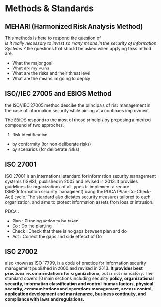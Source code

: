 # Methods & Standards
## MEHARI (Harmonized Risk Analysis Method)
This methods is here to respond the question of  
*is it really necessary to invest so many means
in the security of Information Systems ?*
the questions that should be asked when applying thiss mthod are. 
- What the major goal 
- What are my vulns
- What are the risks and their threat level
- What are the means im going to deploy

## ISO//IEC 27005 and EBIOS Method

the ISO//IEC 27005 method descibe the principals of risk management in the case of information security while aiming at a continues improvment.

The EBIOS respond to the most of those principls by proposing a method compound of two approches.
1) Risk identification
- by conformity (for non-deliberate risks) 
- by scenarios (for deliberate risks) 


## ISO 27001
ISO 27001  is an international standard for information security management systems (ISMS), published in 2005 and revised in 2013. It provides guidelines for organizations of all types to implement a secure ISMS(Information security managment) using the PDCA (Plan-Do-Check-Act) cycle. The standard also dictates security measures tailored to each organization, and aims to protect information assets from loss or intrusion.

PDCA : 
- Plan : Planning action to be taken
- Do : Do the plan,ing 
- Check : Check that there is no gaps between plan and do
- Act : Correct the gaps and side effecct of Do

## ISO 27002 
 also known as ISO 17799, is a code of practice for information security management published in 2000 and revised in 2013. **It provides best practices recommendations for organizations**, but is not mandatory. The standard covers 10 main sections including security **policy, organizational security, information classification and control, human factors, physical security, communications and operations management, access control, application development and maintenance, business continuity, and compliance with laws and regulations.**
